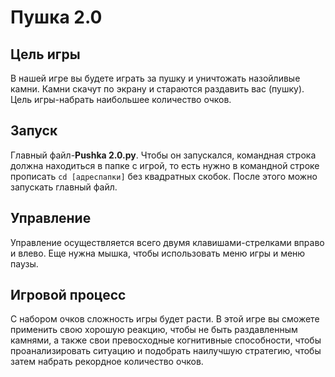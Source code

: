 # Пушка 2.0
## Цель игры
В нашей игре вы будете играть за пушку и уничтожать назойливые камни. Камни скачут по экрану и стараются раздавить вас (пушку). Цель игры-набрать наибольшее количество очков.
## Запуск
Главный файл-**Pushka 2.0.py**.
Чтобы он запускался, командная строка должна находиться в папке с игрой, то есть нужно в командной строке прописать ```cd [адреспапки]``` без квадратных скобок. После этого можно запускать главный файл. 
## Управление
Управление осуществляется всего двумя клавишами-стрелками вправо и влево. Еще нужна мышка, чтобы использовать меню игры и меню паузы.
## Игровой процесс
С набором очков сложность игры будет расти. В этой игре вы сможете применить свою хорошую реакцию, чтобы не быть раздавленным камнями, а также свои превосходные когнитивные способности, чтобы проанализировать ситуацию и подобрать наилучшую стратегию, чтобы затем набрать рекордное количество очков.
